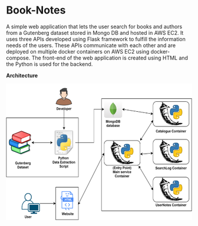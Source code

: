 # Book-Notes

A simple web application that lets the user search for books and authors from a Gutenberg dataset stored in Mongo DB and hosted in AWS EC2.
It uses three APIs developed using Flask framework to fulfill the information needs of the users. These APIs communicate with each other and are deployed on multiple docker containers on AWS EC2 using docker-compose.
The front-end of the web application is created using HTML and the Python is used for the backend.


**Architecture**

<img src = "ScreenShots/SystemFlow.png" height="370px" width="700px">
